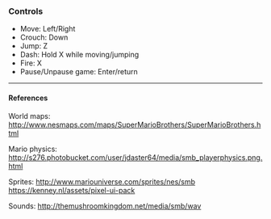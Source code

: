 ### Controls
* Move: Left/Right
* Crouch: Down
* Jump: Z
* Dash: Hold X while moving/jumping
* Fire: X
* Pause/Unpause game: Enter/return
***
#### References
World maps: http://www.nesmaps.com/maps/SuperMarioBrothers/SuperMarioBrothers.html

Mario physics: http://s276.photobucket.com/user/jdaster64/media/smb_playerphysics.png.html

Sprites: http://www.mariouniverse.com/sprites/nes/smb
         https://kenney.nl/assets/pixel-ui-pack

Sounds: http://themushroomkingdom.net/media/smb/wav
